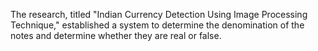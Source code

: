 The research, titled "Indian Currency Detection Using Image Processing Technique," established a system to determine the denomination of the notes and determine whether they are real or false.
